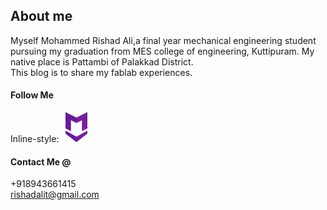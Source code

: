## About me
Myself Mohammed Rishad Ali,a final year mechanical engineering student pursuing my graduation from MES college of engineering, Kuttipuram.
My native place is Pattambi of Palakkad District.<br>
This blog is to share my fablab experiences.<br>
#### Follow Me<br>
Inline-style: 
![alt text](https://github.com/adam-p/markdown-here/raw/master/src/common/images/icon48.png "Logo Title Text 1")

#### Contact Me @<br>
+918943661415<br>
rishadalit@gmail.com

